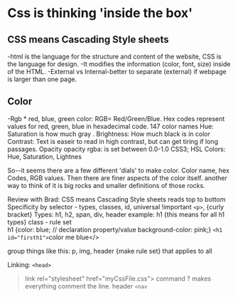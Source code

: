 # Css is thinking 'inside the box' 

## CSS means Cascading Style sheets 
-html is the language for the structure and content of the website, CSS is the language for design. 
-It modifies the information (color, font, size) inside of the HTML.
-External vs Internal-better to separate (external) if webpage is larger than one page.

## Color
-Rgb
    * red, blue, green
color: RGB= Red/Green/Blue.
Hex codes represent values for red, green, blue in hexadecimal code.
147 color names
Hue:
Saturation is how much gray .
Brightness: How much black is in color
Contrast: Text is easeir to read in high contrast, but can get tiring if long passages.
Opacity opacity rgba: is set between 0.0-1.0
CSS3; HSL Colors: Hue, Saturation, Lightnes

So--it seems there are a few different 'dials' to make color.
Color name, hex Codes, RGB values. Then there are finer aspects of the color itself.
another way to think of it is big rocks and smaller definitions of those rocks.

Review with Brad: CSS means Cascading Style sheets
reads top to bottom
Specificity by selector  - types, classes, id, universal !important `<p>`, {curly bracket}
Types: h1, h2, span, div, header
  example: h1 {this means for all h1 types}
class -
rule set  
h1 {color: blue; // declaration property/value
    background-color: pink;}
  `<h1 id="firsth1">`color me blue</>
  
  group things like this: p, img, header {make rule set} that applies to all
  
  Linking:
  `<head>`
   >link rel="stylesheet" href="myCssFile.css">
   command ? makes everything comment the line.
   header
   `<nav`
